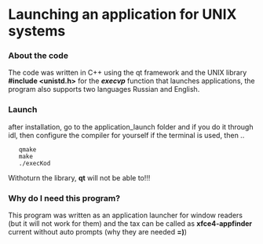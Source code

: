 # Launching an application for UNIX systems

### About the code

The code was written in C++ using the qt framework and
the UNIX library **#include <unistd.h>**
for the ***execvp*** function that launches applications,
the program also supports two languages Russian and English.

### Launch

after installation, go to the application\_launch folder and if you do it through idl, 
then configure the compiler for yourself if the terminal is used, then ..

``` 
   qmake
   make
   ./execKod
```
Withoturn the library, **qt** will not be able to!!!

### Why do I need this program?

This program was written as an application launcher for window readers (but it will not work for them) and
 the tax can be called as **xfce4-appfinder** current without auto prompts (why they are needed **=)**)
